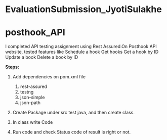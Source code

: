 # EvaluationSubmission_JyotiSulakhe

# posthook_API

I completed API testing assignment using Rest Assured.On Posthook API website, tested features like 
Schedule a hook
Get hooks
Get a hook by ID
Update a book
Delete a book by ID

**Steps:**
1. Add dependencies on pom.xml file
   1. rest-assured
   2. testng
   3. json-simple
   4. json-path

2. Create Package under src test java, and then create class.
3. In class write Code
4. Run code and check Status code of result is right or not.      
